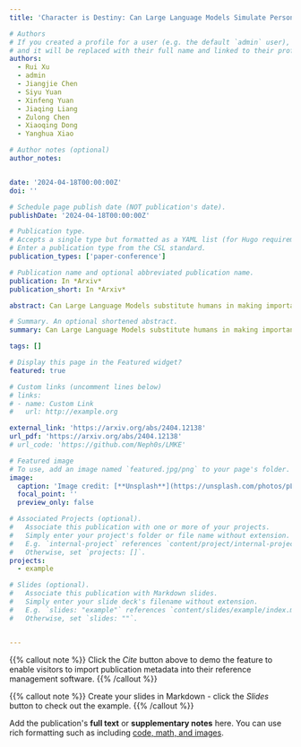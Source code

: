 ```yaml
---
title: 'Character is Destiny: Can Large Language Models Simulate Persona-Driven Decisions in Role-Playing?'

# Authors
# If you created a profile for a user (e.g. the default `admin` user), write the username (folder name) here
# and it will be replaced with their full name and linked to their profile.
authors:
  - Rui Xu
  - admin
  - Jiangjie Chen
  - Siyu Yuan
  - Xinfeng Yuan
  - Jiaqing Liang
  - Zulong Chen
  - Xiaoqing Dong
  - Yanghua Xiao

# Author notes (optional)
author_notes:


date: '2024-04-18T00:00:00Z'
doi: ''

# Schedule page publish date (NOT publication's date).
publishDate: '2024-04-18T00:00:00Z'

# Publication type.
# Accepts a single type but formatted as a YAML list (for Hugo requirements).
# Enter a publication type from the CSL standard.
publication_types: ['paper-conference']

# Publication name and optional abbreviated publication name.
publication: In *Arxiv*
publication_short: In *Arxiv*

abstract: Can Large Language Models substitute humans in making important decisions? Recent research has unveiled the potential of LLMs to role-play assigned personas, mimicking their knowledge and linguistic habits. However, imitative decision-making requires a more nuanced understanding of personas. In this paper, we benchmark the ability of LLMs in persona-driven decision-making. Specifically, we investigate whether LLMs can predict characters' decisions provided with the preceding stories in high-quality novels. Leveraging character analyses written by literary experts, we construct a dataset LIFECHOICE comprising 1,401 character decision points from 395 books. Then, we conduct comprehensive experiments on LIFECHOICE, with various LLMs and methods for LLM role-playing. The results demonstrate that state-of-the-art LLMs exhibit promising capabilities in this task, yet there is substantial room for improvement. Hence, we further propose the CHARMAP method, which achieves a 6.01% increase in accuracy via persona-based memory retrieval. We will make our datasets and code publicly available.

# Summary. An optional shortened abstract.
summary: Can Large Language Models substitute humans in making important decisions? Recent research has unveiled the potential of LLMs to role-play assigned personas, mimicking their knowledge and linguistic habits. However, imitative decision-making requires a more nuanced understanding of personas. In this paper, we benchmark the ability of LLMs in persona-driven decision-making. Specifically, we investigate whether LLMs can predict characters' decisions provided with the preceding stories in high-quality novels. Leveraging character analyses written by literary experts, we construct a dataset LIFECHOICE comprising 1,401 character decision points from 395 books. Then, we conduct comprehensive experiments on LIFECHOICE, with various LLMs and methods for LLM role-playing. The results demonstrate that state-of-the-art LLMs exhibit promising capabilities in this task, yet there is substantial room for improvement. Hence, we further propose the CHARMAP method, which achieves a 6.01% increase in accuracy via persona-based memory retrieval. We will make our datasets and code publicly available.

tags: []

# Display this page in the Featured widget?
featured: true

# Custom links (uncomment lines below)
# links:
# - name: Custom Link
#   url: http://example.org

external_link: 'https://arxiv.org/abs/2404.12138'
url_pdf: 'https://arxiv.org/abs/2404.12138'
# url_code: 'https://github.com/Neph0s/LMKE'

# Featured image
# To use, add an image named `featured.jpg/png` to your page's folder.
image:
  caption: 'Image credit: [**Unsplash**](https://unsplash.com/photos/pLCdAaMFLTE)'
  focal_point: ''
  preview_only: false

# Associated Projects (optional).
#   Associate this publication with one or more of your projects.
#   Simply enter your project's folder or file name without extension.
#   E.g. `internal-project` references `content/project/internal-project/index.md`.
#   Otherwise, set `projects: []`.
projects:
  - example

# Slides (optional).
#   Associate this publication with Markdown slides.
#   Simply enter your slide deck's filename without extension.
#   E.g. `slides: "example"` references `content/slides/example/index.md`.
#   Otherwise, set `slides: ""`.


---
```


{{% callout note %}}
Click the _Cite_ button above to demo the feature to enable visitors to import publication metadata into their reference management software.
{{% /callout %}}

{{% callout note %}}
Create your slides in Markdown - click the _Slides_ button to check out the example.
{{% /callout %}}

Add the publication's **full text** or **supplementary notes** here. You can use rich formatting such as including [code, math, and images](https://docs.hugoblox.com/content/writing-markdown-latex/).
